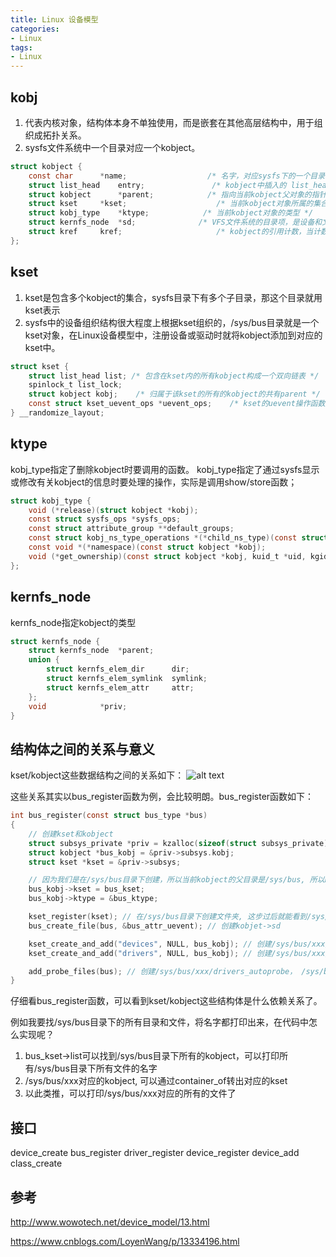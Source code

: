 ```yaml
---
title: Linux 设备模型
categories: 
- Linux
tags:
- Linux
---
```


## kobj
1. 代表内核对象，结构体本身不单独使用，而是嵌套在其他高层结构中，用于组织成拓扑关系。
2. sysfs文件系统中一个目录对应一个kobject。
```c
struct kobject {
	const char		*name;                  /* 名字，对应sysfs下的一个目录 */
	struct list_head	entry;               /* kobject中插入的 list_head结构，用于构造双向链表 */
	struct kobject		*parent;            /* 指向当前kobject父对象的指针，体现在sys中就是包含当前kobject对象的目录对象 */
	struct kset		*kset;                    /* 当前kobject对象所属的集合，例如/sys/bus目录下的所有kobject的kset成员就是/sys/bus */
	struct kobj_type	*ktype;            /* 当前kobject对象的类型 */
	struct kernfs_node	*sd;              /* VFS文件系统的目录项，是设备和文件之间的桥梁，sysfs中的符号链接是通过kernfs_node内的联合体实现的 */
	struct kref		kref;                     /* kobject的引用计数，当计数为0时，回调之前注册的release方法释放该对象 */
};
```

## kset
1. kset是包含多个kobject的集合，sysfs目录下有多个子目录，那这个目录就用kset表示
2. sysfs中的设备组织结构很大程度上根据kset组织的，/sys/bus目录就是一个kset对象，在Linux设备模型中，注册设备或驱动时就将kobject添加到对应的kset中。

```c
struct kset {
    struct list_head list; /* 包含在kset内的所有kobject构成一个双向链表 */
    spinlock_t list_lock;
    struct kobject kobj;    /* 归属于该kset的所有的kobject的共有parent */
    const struct kset_uevent_ops *uevent_ops;    /* kset的uevent操作函数集，当kset中的kobject有状态变化时，会回调这个函数集，以便kset添加新的环境变量或过滤某些uevent，如果一个kobject不属于任何kset时，是不允许发送uevent的 */
} __randomize_layout;
```

## ktype
kobj_type指定了删除kobject时要调用的函数。
kobj_type指定了通过sysfs显示或修改有关kobject的信息时要处理的操作，实际是调用show/store函数；
```c
struct kobj_type {
	void (*release)(struct kobject *kobj);
	const struct sysfs_ops *sysfs_ops;
	const struct attribute_group **default_groups;
	const struct kobj_ns_type_operations *(*child_ns_type)(const struct kobject *kobj);
	const void *(*namespace)(const struct kobject *kobj);
	void (*get_ownership)(const struct kobject *kobj, kuid_t *uid, kgid_t *gid);
};
```

## kernfs_node
kernfs_node指定kobject的类型
```c
struct kernfs_node {
    struct kernfs_node	*parent;
	union {
		struct kernfs_elem_dir		dir;
		struct kernfs_elem_symlink	symlink;
		struct kernfs_elem_attr		attr;
	};
    void			*priv;
}
```

## 结构体之间的关系与意义
kset/kobject这些数据结构之间的关系如下：
![alt text](/images/驱动/kobject.webp)

这些关系其实以bus_register函数为例，会比较明朗。bus_register函数如下：
```c
int bus_register(const struct bus_type *bus)
{
    // 创建kset和kobject
    struct subsys_private *priv = kzalloc(sizeof(struct subsys_private), GFP_KERNEL); 
    struct kobject *bus_kobj = &priv->subsys.kobj;
    struct kset *kset = &priv->subsys;

    // 因为我们是在/sys/bus目录下创建，所以当前kobject的父目录是/sys/bus, 所以bus_kobj->kset = bus_kset
    bus_kobj->kset = bus_kset; 
    bus_kobj->ktype = &bus_ktype;

    kset_register(kset); // 在/sys/bus目录下创建文件夹, 这步过后就能看到/sys/bus目录下新生成了一个文件夹, 并在文件夹下创建uvent文件，然后把kobject加到bus_kset->list中
    bus_create_file(bus, &bus_attr_uevent); // 创建kobjet->sd

    kset_create_and_add("devices", NULL, bus_kobj); // 创建/sys/bus/xxx/devices目录
    kset_create_and_add("drivers", NULL, bus_kobj); // 创建/sys/bus/xxx/driver目录

    add_probe_files(bus); // 创建/sys/bus/xxx/drivers_autoprobe， /sys/bus/xxx/drivers_probe文件
}
```
仔细看bus_register函数，可以看到kset/kobject这些结构体是什么依赖关系了。

例如我要找/sys/bus目录下的所有目录和文件，将名字都打印出来，在代码中怎么实现呢？
1. bus_kset->list可以找到/sys/bus目录下所有的kobject，可以打印所有/sys/bus目录下所有文件的名字
2. /sys/bus/xxx对应的kobject, 可以通过container_of转出对应的kset
3. 以此类推，可以打印/sys/bus/xxx对应的所有的文件了

## 接口

device_create
bus_register
driver_register
device_register
device_add
class_create

## 参考
http://www.wowotech.net/device_model/13.html

https://www.cnblogs.com/LoyenWang/p/13334196.html
